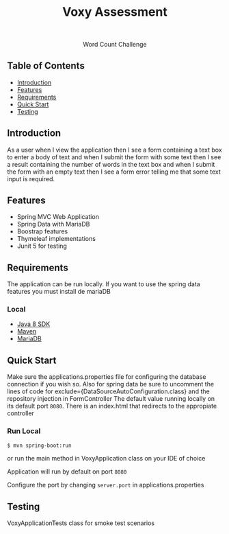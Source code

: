 <h1 align="center"> Voxy Assessment </h1> <br>

<p align="center">
  Word Count Challenge
</p>


## Table of Contents

- [Introduction](#introduction)
- [Features](#features)
- [Requirements](#requirements)
- [Quick Start](#quick-start)
- [Testing](#testing)


## Introduction

As a user when I view the application then I see a form containing a text box to enter a body of text and when I submit the form with some text then I see a result containing the number of words in the text box
and when I submit the form with an empty text then I see a form error telling me that some text input is required.

## Features

* Spring MVC Web Application
* Spring Data with MariaDB
* Boostrap features
* Thymeleaf implementations
* Junit 5 for testing


## Requirements
The application can be run locally.
If you want to use the spring data features you must install de mariaDB

### Local
* [Java 8 SDK](http://www.oracle.com/technetwork/java/javase/downloads/jdk8-downloads-2133151.html)
* [Maven](https://maven.apache.org/download.cgi)
* [MariaDB](https://mariadb.org/download/?t=mariadb&p=mariadb&r=10.10.0) 

## Quick Start
Make sure the applications.properties file for configuring the database connection if you wish so.
Also for spring data be sure to uncomment the lines of code for exclude={DataSourceAutoConfiguration.class} and the repository injection in FormController
The default value running locally on its default port `8080`.
There is an index.html that redirects to the appropiate controller

### Run Local

```bash
$ mvn spring-boot:run
```
or run the main method in VoxyApplication class on your IDE of choice

Application will run by default on port `8080`

Configure the port by changing `server.port` in applications.properties


## Testing
VoxyApplicationTests class for smoke test scenarios


